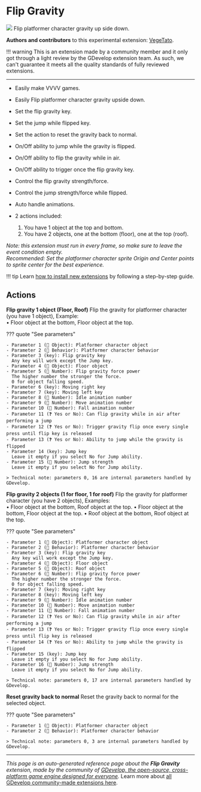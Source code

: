 # Flip Gravity

<img src="https://resources.gdevelop-app.com/assets/Icons/Line Hero Pack/Master/SVG/Space/Space_earth_moon_orbit_sun.svg" class="extension-icon"></img>
Flip platformer character gravity up side down.

**Authors and contributors** to this experimental extension: [VegeTato](https://gd.games/VegeTato).

!!! warning
    This is an extension made by a community member and it only got through a
    light review by the GDevelop extension team. As such, we can't guarantee it
    meets all the quality standards of fully reviewed extensions.

---

- Easily make VVVV games.

- Easily Flip platformer character gravity upside down.
- Set the flip gravity key.
- Set the jump while flipped key.
- Set the action to reset the gravity back to normal.
- On/Off ability to jump while the gravity is flipped.
- On/Off ability to flip the gravity while in air.
- On/Off ability to trigger once the flip gravity key.
- Control the flip gravity strength/force.
- Control the jump strength/force while flipped.
- Auto handle animations.
- 2 actions included:  
    1. You have 1 object at the top and bottom.  
    2. You have 2 objects, one at the bottom (floor), one at the top (roof).


*Note: this extension must run in every frame, so make sure to leave the event condition empty.  
Recommended: Set the platformer character sprite Origin and Center points to sprite center for the best experience.*

!!! tip
    Learn [how to install new extensions](/gdevelop5/extensions/search) by following a step-by-step guide.

## Actions

**Flip gravity 1 object (Floor, Roof)**
Flip the gravity for platformer character (you have 1 object), Example:  
• Floor object at the bottom, Floor object at the top.

??? quote "See parameters"

    - Parameter 1 (👾 Object): Platformer character object
    - Parameter 2 (🧩 Behavior): Platformer character behavior
    - Parameter 3 (key): Flip gravity key
      Any key will work except the Jump key.
    - Parameter 4 (👾 Object): Floor object
    - Parameter 5 (🔢 Number): Flip gravity force power
      The higher number the stronger the force.
      0 for object falling speed.
    - Parameter 6 (key): Moving right key
    - Parameter 7 (key): Moving left key
    - Parameter 8 (🔢 Number): Idle animation number
    - Parameter 9 (🔢 Number): Move animation number
    - Parameter 10 (🔢 Number): Fall animation number
    - Parameter 11 (❓ Yes or No): Can flip gravity while in air after performing a jump
    - Parameter 12 (❓ Yes or No): Trigger gravity flip once every single press until flip key is released
    - Parameter 13 (❓ Yes or No): Ability to jump while the gravity is flipped
    - Parameter 14 (key): Jump key
      Leave it empty if you select No for Jump ability.
    - Parameter 15 (🔢 Number): Jump strength
      Leave it empty if you select No for Jump ability.

    > Technical note: parameters 0, 16 are internal parameters handled by GDevelop.

**Flip gravity 2 objects (1 for floor, 1 for roof)**
Flip the gravity for platformer character (you have 2 objects), Examples:  
• Floor object at the bottom, Roof object at the top.
• Floor object at the bottom, Floor object at the top.
• Roof object at the bottom, Roof object at the top.

??? quote "See parameters"

    - Parameter 1 (👾 Object): Platformer character object
    - Parameter 2 (🧩 Behavior): Platformer character behavior
    - Parameter 3 (key): Flip gravity key
      Any key will work except the Jump key.
    - Parameter 4 (👾 Object): Floor object
    - Parameter 5 (👾 Object): Roof object
    - Parameter 6 (🔢 Number): Flip gravity force power
      The higher number the stronger the force.
      0 for object falling speed.
    - Parameter 7 (key): Moving right key
    - Parameter 8 (key): Moving left key
    - Parameter 9 (🔢 Number): Idle animation number
    - Parameter 10 (🔢 Number): Move animation number
    - Parameter 11 (🔢 Number): Fall animation number
    - Parameter 12 (❓ Yes or No): Can flip gravity while in air after performing a jump
    - Parameter 13 (❓ Yes or No): Trigger gravity flip once every single press until flip key is released
    - Parameter 14 (❓ Yes or No): Ability to jump while the gravity is flipped
    - Parameter 15 (key): Jump key
      Leave it empty if you select No for Jump ability.
    - Parameter 16 (🔢 Number): Jump strength
      Leave it empty if you select No for Jump ability.

    > Technical note: parameters 0, 17 are internal parameters handled by GDevelop.

**Reset gravity back to normal**
Reset the gravity back to normal for the selected object.

??? quote "See parameters"

    - Parameter 1 (👾 Object): Platformer character object
    - Parameter 2 (🧩 Behavior): Platformer character behavior

    > Technical note: parameters 0, 3 are internal parameters handled by GDevelop.




---

*This page is an auto-generated reference page about the **Flip Gravity** extension, made by the community of [GDevelop, the open-source, cross-platform game engine designed for everyone](https://gdevelop.io/).* Learn more about [all GDevelop community-made extensions here](/gdevelop5/extensions).